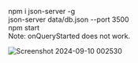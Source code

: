 npm i json-server -g \
json-server data/db.json --port 3500 \
npm start \
Note: onQueryStarted does not work.

![Screenshot 2024-09-10 002530](https://github.com/user-attachments/assets/2d806001-16ae-483d-9c41-940f473929bf)
